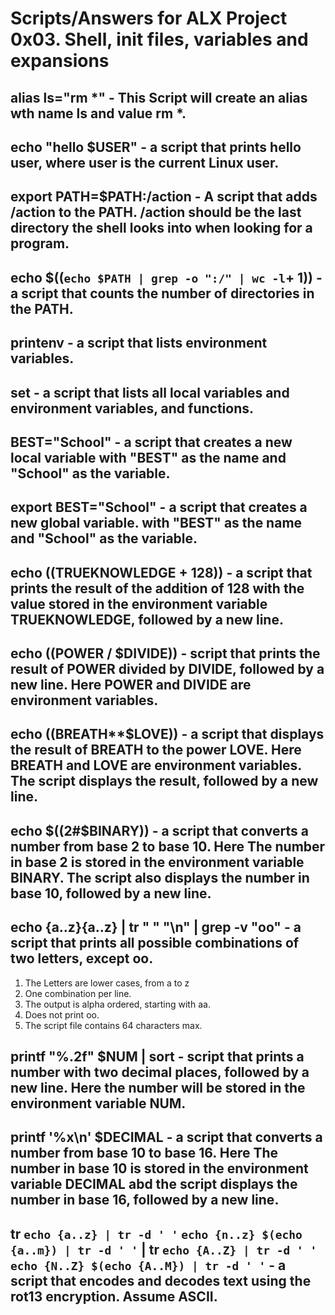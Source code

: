 # Scripts/Answers for ALX Project 0x03. Shell, init files, variables and expansions

## alias ls="rm *" - This Script will create an alias wth name ls and value rm *.

## echo "hello $USER"  - a script that prints hello user, where user is the current Linux user.

## export PATH=$PATH:/action  - A script that adds /action to the PATH. /action should be the last directory the shell looks into when looking for a program.

## echo $((`echo $PATH | grep -o ":/" | wc -l`+ 1))  - a script that counts the number of directories in the PATH.

## printenv - a script that lists environment variables.

## set  - a script that lists all local variables and environment variables, and functions.

## BEST="School"  - a script that creates a new local variable with "BEST" as the name and "School" as the variable.

## export BEST="School"  -  a script that creates a new global variable. with "BEST" as the name and "School" as the variable.

## echo $(($TRUEKNOWLEDGE + 128))  -  a script that prints the result of the addition of 128 with the value stored in the environment variable TRUEKNOWLEDGE, followed by a new line.

## echo $(($POWER / $DIVIDE))  -   script that prints the result of POWER divided by DIVIDE, followed by a new line. Here POWER and DIVIDE are environment variables.

## echo $(($BREATH**$LOVE)) - a script that displays the result of BREATH to the power LOVE. Here BREATH and LOVE are environment variables. The script displays the result, followed by a new line.

## echo $((2#$BINARY))  -  a script that converts a number from base 2 to base 10. Here The number in base 2 is stored in the environment variable BINARY. The script also displays the number in base 10, followed by a new line.

## echo {a..z}{a..z} | tr " " "\n" | grep -v "oo"  -  a script that prints all possible combinations of two letters, except oo.
1. The Letters are lower cases, from a to z
2. One combination per line.
3. The output is alpha ordered, starting with aa.
4. Does not  print oo.
5. The script file contains 64 characters max.

## printf "%.2f" $NUM | sort  -  script that prints a number with two decimal places, followed by a new line. Here the number will be stored in the environment variable NUM.

## printf '%x\n' $DECIMAL - a script that converts a number from base 10 to base 16. Here The number in base 10 is stored in the environment variable DECIMAL abd the script displays the number in base 16, followed by a new line.

## tr `echo {a..z} | tr -d ' '` `echo {n..z} $(echo {a..m}) | tr -d ' '` | tr `echo {A..Z} | tr -d ' '` `echo {N..Z} $(echo {A..M}) | tr -d ' '`  -  a script that encodes and decodes text using the rot13 encryption. Assume ASCII.

##         
